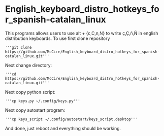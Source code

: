 # English_keyboard_distro_hotkeys_for_spanish-catalan_linux
This programs allows users to use alt + {c,C,n,N} to write ç,Ç,ñ,Ñ in english distribution keyboards.
To use first clone repository

	'''git clone https://github.com/McCire/English_keyboard_distro_hotkeys_for_spanish-catalan_linux.git'''

Next change directory:

	'''cd https://github.com/McCire/English_keyboard_distro_hotkeys_for_spanish-catalan_linux.git'''

Next copy python script:

	'''cp keys.py ~/.config/keys.py'''

Next copy autostart program:

	'''cp keys_script ~/.config/autostart/keys_script.desktop'''

And done, just reboot and everything should be working.
